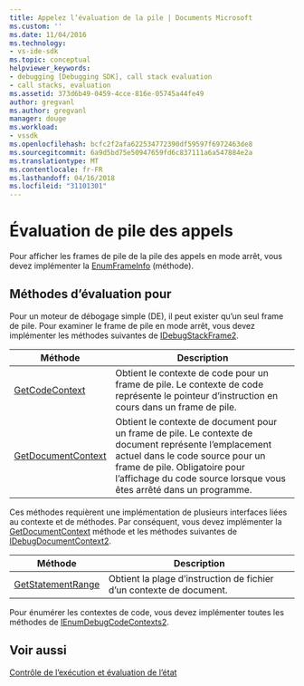 ```yaml
---
title: Appelez l’évaluation de la pile | Documents Microsoft
ms.custom: ''
ms.date: 11/04/2016
ms.technology:
- vs-ide-sdk
ms.topic: conceptual
helpviewer_keywords:
- debugging [Debugging SDK], call stack evaluation
- call stacks, evaluation
ms.assetid: 373d6b49-0459-4cce-816e-05745a44fe49
author: gregvanl
ms.author: gregvanl
manager: douge
ms.workload:
- vssdk
ms.openlocfilehash: bcfc2f2afa622534772390df59597f6972463de8
ms.sourcegitcommit: 6a9d5bd75e50947659fd6c837111a6a547884e2a
ms.translationtype: MT
ms.contentlocale: fr-FR
ms.lasthandoff: 04/16/2018
ms.locfileid: "31101301"
---
```

# <a name="call-stack-evaluation"></a>Évaluation de pile des appels
Pour afficher les frames de pile de la pile des appels en mode arrêt, vous devez implémenter la [EnumFrameInfo](../../extensibility/debugger/reference/idebugthread2-enumframeinfo.md) (méthode).  
  
## <a name="methods-for-evaluation"></a>Méthodes d’évaluation pour  
 Pour un moteur de débogage simple (DE), il peut exister qu’un seul frame de pile. Pour examiner le frame de pile en mode arrêt, vous devez implémenter les méthodes suivantes de [IDebugStackFrame2](../../extensibility/debugger/reference/idebugstackframe2.md).  
  
|Méthode|Description|  
|------------|-----------------|  
|[GetCodeContext](../../extensibility/debugger/reference/idebugstackframe2-getcodecontext.md)|Obtient le contexte de code pour un frame de pile. Le contexte de code représente le pointeur d’instruction en cours dans un frame de pile.|  
|[GetDocumentContext](../../extensibility/debugger/reference/idebugstackframe2-getdocumentcontext.md)|Obtient le contexte de document pour un frame de pile. Le contexte de document représente l’emplacement actuel dans le code source pour un frame de pile. Obligatoire pour l’affichage du code source lorsque vous êtes arrêté dans un programme.|  
  
 Ces méthodes requièrent une implémentation de plusieurs interfaces liées au contexte et de méthodes. Par conséquent, vous devez implémenter la [GetDocumentContext](../../extensibility/debugger/reference/idebugcodecontext2-getdocumentcontext.md) méthode et les méthodes suivantes de [IDebugDocumentContext2](../../extensibility/debugger/reference/idebugdocumentcontext2.md).  
  
|Méthode|Description|  
|------------|-----------------|  
|[GetStatementRange](../../extensibility/debugger/reference/idebugdocumentcontext2-getstatementrange.md)|Obtient la plage d’instruction de fichier d’un contexte de document.|  
  
 Pour énumérer les contextes de code, vous devez implémenter toutes les méthodes de [IEnumDebugCodeContexts2](../../extensibility/debugger/reference/ienumdebugcodecontexts2.md).  
  
## <a name="see-also"></a>Voir aussi  
 [Contrôle de l’exécution et évaluation de l’état](../../extensibility/debugger/execution-control-and-state-evaluation.md)